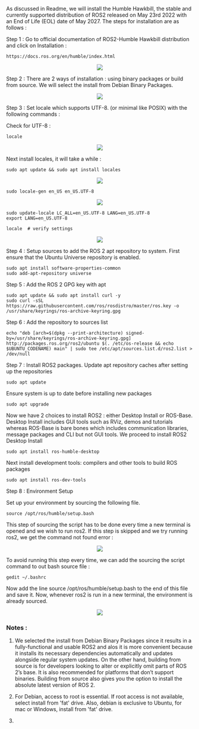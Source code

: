 As discussed in Readme, we will install the Humble Hawkbill, the stable and currently supported distribution of ROS2 released on May 23rd 2022 with an End of Life (EOL) date of May 2027. The steps for installation are as follows : 

Step 1 : Go to official documentation of ROS2-Humble Hawkbill distribution and click on Installation :  
```
https://docs.ros.org/en/humble/index.html
```
<p align="center">
  <img src="Images/ros2-install.png" />
</p>

Step 2 : There are 2 ways of installation : using binary packages or build from source. We will select the install from Debian Binary Packages. 
<p align="center">
  <img src="Images/debian.png" />
</p>

Step 3 : Set locale which supports UTF-8. (or minimal like POSIX) with the following commands : 

Check for UTF-8 :
```
locale
```

<p align="center">
  <img src="Images/locale.png" />
</p>
Next install locales, it will take a while :

```
sudo apt update && sudo apt install locales
```

<p align="center">
  <img src="Images/install-locales.png" />
</p>

```
sudo locale-gen en_US en_US.UTF-8
```

<p align="center">
  <img src="Images/install-locale2.png" />
</p>

```
sudo update-locale LC_ALL=en_US.UTF-8 LANG=en_US.UTF-8
export LANG=en_US.UTF-8

locale  # verify settings
```

<p align="center">
  <img src="Images/verify-locale.png" />
</p>

Step 4 : Setup sources to add the ROS 2 apt repository to system. 
First ensure that the Ubuntu Universe repository is enabled.

```
sudo apt install software-properties-common
sudo add-apt-repository universe
```

Step 5 : Add the ROS 2 GPG key with apt

```
sudo apt update && sudo apt install curl -y
sudo curl -sSL https://raw.githubusercontent.com/ros/rosdistro/master/ros.key -o /usr/share/keyrings/ros-archive-keyring.gpg
```

Step 6 : Add the repository to sources list

```
echo "deb [arch=$(dpkg --print-architecture) signed-by=/usr/share/keyrings/ros-archive-keyring.gpg] http://packages.ros.org/ros2/ubuntu $(. /etc/os-release && echo $UBUNTU_CODENAME) main" | sudo tee /etc/apt/sources.list.d/ros2.list > /dev/null
```

Step 7 : Install ROS2 packages. 
Update apt repository caches after setting up the repositories

```
sudo apt update
```

Ensure system is up to date before installing new packages

```
sudo apt upgrade
```

Now we have 2 choices to install ROS2 : either Desktop Install or ROS-Base. Desktop Install includes GUI tools such as RViz, demos and tutorials whereas ROS-Base is bare bones which includes communication libraries, message packages and CLI but not GUI tools. 
We proceed to install ROS2 Desktop Install 

```
sudo apt install ros-humble-desktop
```

Next install development tools: compilers and other tools to build ROS packages

```
sudo apt install ros-dev-tools
```

Step 8 : Environment Setup 

Set up your environment by sourcing the following file.

```
source /opt/ros/humble/setup.bash
```

This step of sourcing the script has to be done every time a new terminal is opened and we wish to run ros2. If this step is skipped and we try running ros2, we get the command not found error :

<p align="center">
  <img src="Images/commandnotfound.png" />
</p>

To avoid running this step every time, we can add the sourcing the script command to out bash source file :

```
gedit ~/.bashrc
```
Now add the line source /opt/ros/humble/setup.bash to the end of this file and save it. Now, whenever ros2 is run in a new terminal, the environment is already sourced.

<p align="center">
  <img src="Images/commandfound.png" />
</p>













### Notes :
1. We selected the install from Debian Binary Packages since it results in a fully-functional and usable ROS2 and alos it is more convenient because it installs its necessary dependencies automatically and updates alongside regular system updates. On the other hand, building from source is for developers looking to alter or explicitly omit parts of ROS 2’s base. It is also recommended for platforms that don’t support binaries. Building from source also gives you the option to install the absolute latest version of ROS 2.

2. For Debian, access to root is essential. If root access is not available, select install from 'fat' drive. Also, debian is exclusive to Ubuntu, for mac or Windows, install from 'fat' drive.
   
3.  



